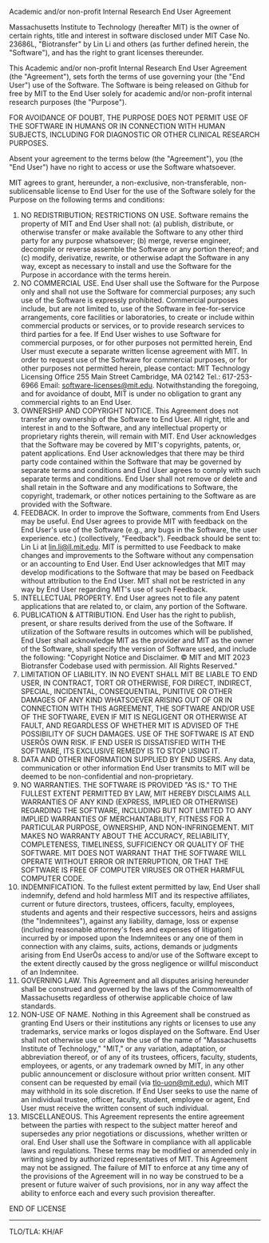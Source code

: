Academic and/or non-profit Internal Research End User Agreement

Massachusetts Institute to Technology (hereafter MIT) is the owner of certain rights, title and interest in software disclosed under MIT Case No. 23686L, "Biotransfer" by Lin Li and others (as further defined herein, the "Software"), and has the right to grant licenses thereunder.

This Academic and/or non-profit Internal Research End User Agreement (the "Agreement"), sets forth the terms of use governing your (the "End User") use of the Software. The Software is being released on Github for free by MIT to the End User solely for academic and/or non-profit internal research purposes (the "Purpose"). 

FOR AVOIDANCE OF DOUBT, THE PURPOSE DOES NOT PERMIT USE OF THE SOFTWARE IN HUMANS OR IN CONNECTION WITH HUMAN SUBJECTS, INCLUDING FOR DIAGNOSTIC OR OTHER CLINICAL RESEARCH PURPOSES. 

Absent your agreement to the terms below (the "Agreement"), you (the "End User") have no right to access or use the Software whatsoever.

MIT agrees to grant, hereunder, a non-exclusive, non-transferable, non-sublicensable license to End User for the use of the Software solely for the Purpose on the following terms and conditions: 

1. NO REDISTRIBUTION; RESTRICTIONS ON USE. Software remains the property of MIT and End User shall not: (a) publish, distribute, or otherwise transfer or make available the Software to any other third party for any purpose whatsoever; (b) merge, reverse engineer, decompile or reverse assemble the Software or any portion thereof; and (c) modify, derivatize, rewrite, or otherwise adapt the Software in any way, except as necessary to install and use the Software for the Purpose in accordance with the terms herein.  
2. NO COMMERCIAL USE. End User shall use the Software for the Purpose only and shall not use the Software for commercial purposes; any such use of the Software is expressly prohibited. Commercial purposes include, but are not limited to, use of the Software in fee-for-service arrangements, core facilities or laboratories, to create or include within commercial products or services, or to provide research services to third parties for a fee. If End User wishes to use Software for commercial purposes, or for other purposes not permitted herein, End User must execute a separate written license agreement with MIT. 
In order to request use of the Software for commercial purposes, or for other purposes not permitted herein, please contact: 
MIT Technology Licensing Office 
255 Main Street
Cambridge, MA 02142
Tel.: 617-253-6966
Email: software-licenses@mit.edu.
Notwithstanding the foregoing, and for avoidance of doubt, MIT is under no obligation to grant any commercial rights to an End User.
3. OWNERSHIP AND COPYRIGHT NOTICE. This Agreement does not transfer any ownership of the Software to End User. All right, title and interest in and to the Software, and any intellectual property or proprietary rights therein, will remain with MIT. End User acknowledges that the Software may be covered by MIT's copyrights, patents, or, patent applications. End User acknowledges that there may be third party code contained within the Software that may be governed by separate terms and conditions and End User agrees to comply with such separate terms and conditions. End User shall not remove or delete and shall retain in the Software and any modifications to Software, the copyright, trademark, or other notices pertaining to the Software as are provided with the Software.
4. FEEDBACK. In order to improve the Software, comments from End Users may be useful. End User agrees to provide MIT with feedback on the End User's use of the Software (e.g., any bugs in the Software, the user experience. etc.) (collectively, "Feedback"). Feedback should be sent to: Lin Li at lin.li@ll.mit.edu. MIT is permitted to use Feedback to make changes and improvements to the Software without any compensation or an accounting to End User. End User acknowledges that MIT may develop modifications to the Software that may be based on Feedback without attribution to the End User. MIT shall not be restricted in any way by End User regarding MIT's use of such Feedback.  
5. INTELLECTUAL PROPERTY. End User agrees not to file any patent applications that are related to, or claim, any portion of the Software. 
6. PUBLICATION & ATTRIBUTION. End User has the right to publish, present, or share results derived from the use of the Software. If utilization of the Software results in outcomes which will be published, End User shall acknowledge MIT as the provider and MIT as the owner of the Software, shall specify the version of Software used, and include the following: 
"Copyright Notice and Disclaimer. © MIT and MIT 2023 Biotransfer Codebase used with permission. All Rights Reserved."
7. LIMITATION OF LIABILITY. IN NO EVENT SHALL MIT BE LIABLE TO END USER, IN CONTRACT, TORT OR OTHERWISE, FOR DIRECT, INDIRECT, SPECIAL, INCIDENTAL, CONSEQUENTIAL, PUNITIVE OR OTHER DAMAGES OF ANY KIND WHATSOEVER ARISING OUT OF OR IN CONNECTION WITH THIS AGREEMENT, THE SOFTWARE AND/OR USE OF THE SOFTWARE, EVEN IF MIT IS NEGLIGENT OR OTHERWISE AT FAULT, AND REGARDLESS OF WHETHER MIT IS ADVISED OF THE POSSIBILITY OF SUCH DAMAGES. USE OF THE SOFTWARE IS AT END USERÕS OWN RISK. IF END USER IS DISSATISFIED WITH THE SOFTWARE, ITS EXCLUSIVE REMEDY IS TO STOP USING IT.
8. DATA AND OTHER INFORMATION SUPPLIED BY END USERS. Any data, communication or other information End User transmits to MIT will be deemed to be non-confidential and non-proprietary. 
9. NO WARRANTIES. THE SOFTWARE IS PROVIDED "AS IS." TO THE FULLEST EXTENT PERMITTED BY LAW, MIT HEREBY DISCLAIMS ALL WARRANTIES OF ANY KIND (EXPRESS, IMPLIED OR OTHERWISE) REGARDING THE SOFTWARE, INCLUDING BUT NOT LIMITED TO ANY IMPLIED WARRANTIES OF MERCHANTABILITY, FITNESS FOR A PARTICULAR PURPOSE, OWNERSHIP, AND NON-INFRINGEMENT. MIT MAKES NO WARRANTY ABOUT THE ACCURACY, RELIABILITY, COMPLETENESS, TIMELINESS, SUFFICIENCY OR QUALITY OF THE SOFTWARE. MIT DOES NOT WARRANT THAT THE SOFTWARE WILL OPERATE WITHOUT ERROR OR INTERRUPTION, OR THAT THE SOFTWARE IS FREE OF COMPUTER VIRUSES OR OTHER HARMFUL COMPUTER CODE.
10. INDEMNIFICATION. To the fullest extent permitted by law, End User shall indemnify, defend and hold harmless MIT and its respective affiliates, current or future directors, trustees, officers, faculty, employees, students and agents and their respective successors, heirs and assigns (the "Indemnitees"), against any liability, damage, loss or expense (including reasonable attorney's fees and expenses of litigation) incurred by or imposed upon the Indemnitees or any one of them in connection with any claims, suits, actions, demands or judgments arising from End UserÕs access to and/or use of the Software except to the extent directly caused by the gross negligence or willful misconduct of an Indemnitee.
11. GOVERNING LAW. This Agreement and all disputes arising hereunder shall be construed and governed by the laws of the Commonwealth of Massachusetts regardless of otherwise applicable choice of law standards.
12. NON-USE OF NAME.  Nothing in this Agreement shall be construed as granting End Users or their institutions any rights or licenses to use any trademarks, service marks or logos displayed on the Software. End User shall not otherwise use or allow the use of the name of "Massachusetts Institute of Technology," "MIT," or any variation, adaptation, or abbreviation thereof, or of any of its trustees, officers, faculty, students, employees, or agents, or any trademark owned by MIT, in any other public announcement or disclosure without prior written consent. MIT consent can be requested by email (via tlo-uon@mit.edu), which MIT may withhold in its sole discretion. If End User seeks to use the name of an individual trustee, officer, faculty, student, employee or agent, End User must receive the written consent of such individual. 
13. MISCELLANEOUS. This Agreement represents the entire agreement between the parties with respect to the subject matter hereof and supersedes any prior negotiations or discussions, whether written or oral. End User shall use the Software in compliance with all applicable laws and regulations. These terms may be modified or amended only in writing signed by authorized representatives of MIT. This Agreement may not be assigned. The failure of MIT to enforce at any time any of the provisions of the Agreement will in no way be construed to be a present or future waiver of such provisions, nor in any way affect the ability to enforce each and every such provision thereafter. 

END OF LICENSE
***
TLO/TLA: KH/AF

